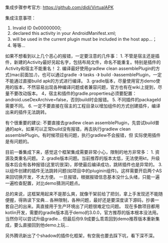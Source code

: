 集成步骤参考官方:
    https://github.com/didi/VirtualAPK
    
集成注意事项：
 1. Invalid ID 0x00000000;
 2. declared this activity in your AndroidManifest.xml;
 3. will be used in the current plugin must be included in the host app...；
 4. 等等...
 
如果不想看到以上几个恶心的报错，一定要注意的几件事：
    1. 不管是宿主还是插件，新建的Activity最好另起名字，包括布局文件，命名不能重复。特别是插件的Activity和宿主不能重名！
    2. 编译最好使用gradlew clean assemblePlugin的方式(mac前面加./)，也可以通过gradle -》 tasks -》 build -》assemblePlugin，一定不能通过直接build apk的方式进行编译。
    3. gradle版本，尽量使用官方demo使用的版本，不然容易出现各种编译问题或者兼容问题，官方也有在wiki上提到，尽量不要改动版本。
    4，宿主和插件的gradle.properties必须要配置：android.useDexArchive=false，否则build时会报错。
    5. 不同插件的packageId需要不同。
    6. 一定不要直接在宿主的工程目录以增加组件的方式创建插件，编译出来的插件无法跳转。
    
有个很重要的建议:
    不要直接去gradlew clean assemblePlugin，先尝试build普通的apk，如果可以正常build没有报错，再去执行gradlew clean assemblePlugin。有时候项目有问题，执行gradlew不会报错，但
    实际使用插件是有问题的。
    
目前一番集成下来，感觉这个框架集成需要非常小心，限制的地方非常多：
    1. 资源及类重名问题。
    2. gradle版本问题。当前推荐的版本太低，无法使用kt，升级版本后会有各种报错(这里坑很深)，即使最后编译成功，跳转插件也是异常的。
    3. 以组件创建的插件无法跳转问题(如项目中的pluginin组件)。这样需要开启两个AS来回切换开发，不太方便。
    一旦报错，根据报错信息基本没什么头绪，只能一遍一遍检查配置，对比demo猜测问题点。
    
   总的来说，这框架用起来不是那么爽，就像干架前给了把剑，拿上手发现还不能随便握，得熟读下宝典... 各种限制，各种问题，最好还是要深度读下源码，抄袭一套自己的出来。真直接用于生产环境出了问题很难定位问题。
现在多数项目都用kotlin开发，需要的gradle版本高于demo的3.0.0，官方推荐的版本根本没法用。当然你可以尝试升级gradle... 但最后你9.9成要么乖乖回到demo推荐版本重新集成，要么直接回到他demo上玩...
    
        
        
另外腾讯新出了个shadow的插件化框架，有空我也要去踩下坑，看下深不深。
   
   